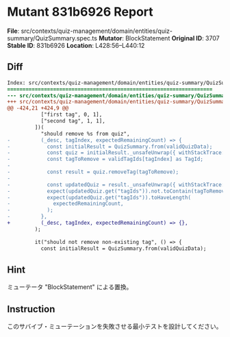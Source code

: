 # Mutant 831b6926 Report

**File**: src/contexts/quiz-management/domain/entities/quiz-summary/QuizSummary.spec.ts
**Mutator**: BlockStatement
**Original ID**: 3707
**Stable ID**: 831b6926
**Location**: L428:56–L440:12

## Diff

```diff
Index: src/contexts/quiz-management/domain/entities/quiz-summary/QuizSummary.spec.ts
===================================================================
--- src/contexts/quiz-management/domain/entities/quiz-summary/QuizSummary.spec.ts	original
+++ src/contexts/quiz-management/domain/entities/quiz-summary/QuizSummary.spec.ts	mutated #3707
@@ -424,21 +424,9 @@
           ["first tag", 0, 1],
           ["second tag", 1, 1],
         ])(
           "should remove %s from quiz",
-          (_desc, tagIndex, expectedRemainingCount) => {
-            const initialResult = QuizSummary.from(validQuizData);
-            const quiz = initialResult._unsafeUnwrap({ withStackTrace: true });
-            const tagToRemove = validTagIds[tagIndex] as TagId;
-
-            const result = quiz.removeTag(tagToRemove);
-
-            const updatedQuiz = result._unsafeUnwrap({ withStackTrace: true });
-            expect(updatedQuiz.get("tagIds")).not.toContain(tagToRemove);
-            expect(updatedQuiz.get("tagIds")).toHaveLength(
-              expectedRemainingCount,
-            );
-          },
+          (_desc, tagIndex, expectedRemainingCount) => {},
         );
 
         it("should not remove non-existing tag", () => {
           const initialResult = QuizSummary.from(validQuizData);
```

## Hint

ミューテータ "BlockStatement" による置換。

## Instruction

このサバイブ・ミューテーションを失敗させる最小テストを設計してください。
